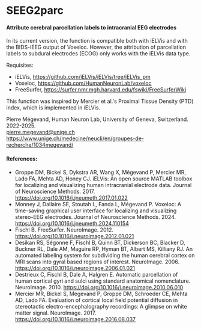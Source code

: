 # SEEG2parc

#### Attribute cerebral parcellation labels to intracranial EEG electrodes

In its current version, the function is compatible both with iELVis and with the BIDS-iEEG output of Voxeloc. However, the attribution of parcellation labels to subdural electrodes (ECOG) only works with the iELVis data type.

Requisites:
- iELVis, https://github.com/iELVis/iELVis/tree/iELVis_pm
- Voxeloc, https://github.com/HumanNeuronLab/voxeloc
- FreeSurfer, https://surfer.nmr.mgh.harvard.edu/fswiki/FreeSurferWiki

This function was inspired by Mercier et al.'s Proximal Tissue Density (PTD) index, which is implemented in iELVis.

Pierre Mégevand, Human Neuron Lab, University of Geneva, Switzerland. 2022-2025.  
pierre.megevand@unige.ch  
https://www.unige.ch/medecine/neucli/en/groupes-de-recherche/1034megevand/


#### References:
- Groppe DM, Bickel S, Dykstra AR, Wang X, Mégevand P, Mercier MR, Lado FA, Mehta AD, Honey CJ. iELVis: An open source MATLAB toolbox for localizing and visualizing human intracranial electrode data. Journal of Neuroscience Methods. 2017. https://doi.org/10.1016/j.jneumeth.2017.01.022
- Monney J, Dallaire SE, Stoutah L, Fanda L, Mégevand P. Voxeloc: A time-saving graphical user interface for localizing and visualizing stereo-EEG electrodes. Journal of Neuroscience Methods. 2024. https://doi.org/10.1016/j.jneumeth.2024.110154
- Fischl B. FreeSurfer. NeuroImage. 2012. https://doi.org/10.1016/j.neuroimage.2012.01.021
- Desikan RS, Ségonne F, Fischl B, Quinn BT, Dickerson BC, Blacker D, Buckner RL, Dale AM, Maguire RP, Hyman BT, Albert MS, Killiany RJ. An automated labeling system for subdividing the human cerebral cortex on MRI scans into gyral based regions of interest. NeuroImage. 2006. https://doi.org/10.1016/j.neuroimage.2006.01.021
- Destrieux C, Fischl B, Dale A, Halgren E. Automatic parcellation of human cortical gyri and sulci using standard anatomical nomenclature. NeuroImage. 2010. https://doi.org/10.1016/j.neuroimage.2010.06.010
- Mercier MR, Bickel S, Megevand P, Groppe DM, Schroeder CE, Mehta AD, Lado FA. Evaluation of cortical local field potential diffusion in stereotactic electro-encephalography recordings: A glimpse on white matter signal. NeuroImage. 2017. https://doi.org/10.1016/j.neuroimage.2016.08.037

